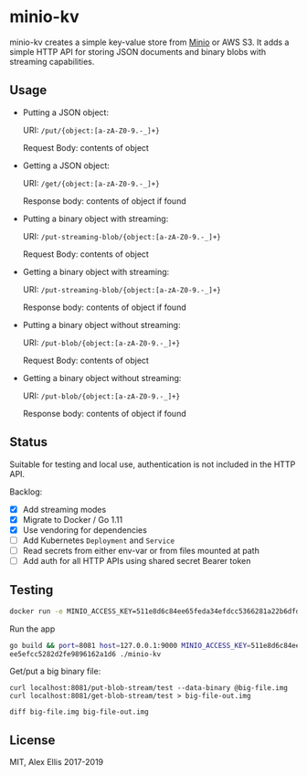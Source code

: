 # minio-kv

minio-kv creates a simple key-value store from [Minio](https://min.io) or AWS S3. It adds a simple HTTP API for storing JSON documents and binary blobs with streaming capabilities.

## Usage

* Putting a JSON object:

    URI: `/put/{object:[a-zA-Z0-9.-_]+}`

    Request Body: contents of object

* Getting a JSON object:

    URI: `/get/{object:[a-zA-Z0-9.-_]+}`

    Response body: contents of object if found

* Putting a binary object with streaming:

    URI: `/put-streaming-blob/{object:[a-zA-Z0-9.-_]+}`

    Request Body: contents of object

* Getting a binary object with streaming:

    URI: `/put-streaming-blob/{object:[a-zA-Z0-9.-_]+}`

    Response body: contents of object if found


* Putting a binary object without streaming:

    URI: `/put-blob/{object:[a-zA-Z0-9.-_]+}`

    Request Body: contents of object

* Getting a binary object without streaming:

    URI: `/put-blob/{object:[a-zA-Z0-9.-_]+}`

    Response body: contents of object if found

## Status

Suitable for testing and local use, authentication is not included in the HTTP API.

Backlog:

- [x] Add streaming modes
- [x] Migrate to Docker / Go 1.11
- [x] Use vendoring for dependencies
- [ ] Add Kubernetes `Deployment` and `Service`
- [ ] Read secrets from either env-var or from files mounted at path
- [ ] Add auth for all HTTP APIs using shared secret Bearer token

## Testing

```sh
docker run -e MINIO_ACCESS_KEY=511e8d6c84ee65feda34efdcc5366281a22b6dfd -e MINIO_SECRET_KEY=d88b4816ac11f0ee5efcc5282d2fe9896162a1d6 --name minio -p 9000:9000 minio/minio server /tmp/
```

Run the app

```sh
go build && port=8081 host=127.0.0.1:9000 MINIO_ACCESS_KEY=511e8d6c84ee65feda34efdcc5366281a22b6dfd MINIO_SECRET_KEY=d88b4816ac11f0
ee5efcc5282d2fe9896162a1d6 ./minio-kv
```

Get/put a big binary file:

```
curl localhost:8081/put-blob-stream/test --data-binary @big-file.img
curl localhost:8081/get-blob-stream/test > big-file-out.img

diff big-file.img big-file-out.img
```

## License

MIT, Alex Ellis 2017-2019
